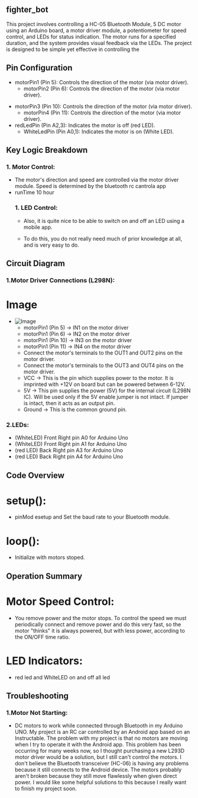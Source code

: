 ## fighter_bot

This project involves controlling a HC-05 Bluetooth Module, 5 DC motor using an Arduino board, a motor driver module, a potentiometer for speed control, and LEDs for status indication. The motor runs for a specified duration, and the system provides visual feedback via the LEDs. The project is designed to be simple yet effective in controlling the

## Pin Configuration
- motorPin1 (Pin 5): Controls the direction of the motor (via motor driver).
    - motorPin2 (Pin 6): Controls the direction of the motor (via motor driver).
* motorPin3 (Pin 10): Controls the direction of the motor (via motor driver).
    * motorPin4 (Pin 11): Controls the direction of the motor (via motor driver).
* redLedPin (Pin A2,3): Indicates the motor is off (red LED).
    * WhiteLedPin (Pin A0,1): Indicates the motor is on (White LED).

## Key Logic Breakdown
### 1. Motor Control:
* The motor's direction and speed are controlled via the motor driver module.
Speed is determined by the bluetooth rc cantrola app 
* runTime 10 hour 
  ### 1. LED Control:
    * Also, it is quite nice to be able to switch on and off an LED using a mobile app.

    * To do this, you do not really need much of prior knowledge at all, and is very easy to do. 
## Circuit Diagram
### 1.Motor Driver Connections (L298N):
# Image 
* ![ Image](d3/d3.png)
    * motorPin1 (Pin 5) → IN1 on the motor driver
    * motorPin1 (Pin 6) → IN2 on the motor driver
    * motorPin1 (Pin 10) → IN3 on the motor driver
    * motorPin1 (Pin 11) → IN4 on the motor driver
    * Connect the motor's terminals to the OUT1 and OUT2 pins on the motor driver.
    * Connect the motor's terminals to the OUT3 and OUT4 pins on the motor driver.
    * VCC → This is the pin which supplies power to the motor. It is imprinted with +12V on board but can be powered between 6-12V.
    * 5V → This pin supplies the power (5V) for the internal circuit (L298N IC). Will be used only if the 5V enable jumper is not intact. If jumper is intact, then it acts as an output pin.
    * Ground → This is the common ground pin.
### 2.LEDs:
* (WhiteLED) Front Right   pin A0 for Arduino Uno
* (WhiteLED) Front Right   pin A1 for Arduino Uno
* (red LED) Back Right    pin A3 for Arduino Uno
* (red LED) Back Right    pin A4 for Arduino Uno
## Code Overview
# setup():
*  pinMod esetup and Set the baud rate to your Bluetooth module.
# loop():
* Initialize with motors stoped.
## Operation Summary
# Motor Speed Control:
* You remove power and the motor stops. To control the speed we must periodically connect and remove power and do this very fast, so the motor "thinks" it is always powered, but with less power, according to the ON/OFF time ratio.
# LED Indicators:
* red led and WhiteLED on and off all led
## Troubleshooting
### 1.Motor Not Starting:
* DC motors to work while connected through Bluetooth in my Arduino UNO. My project is an RC car controlled by an Android app based on an Instructable. The problem with my project is that no motors are moving when I try to operate it with the Android app. This problem has been occurring for many weeks now, so I thought purchasing a new L293D motor driver would be a solution, but I still can't control the motors. I don't believe the Bluetooth transceiver (HC-06) is having any problems because it still connects to the Android device. The motors probably aren't broken because they still move flawlessly when given direct power. I would like some helpful solutions to this because I really want to finish my project soon. 
